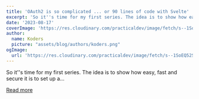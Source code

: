```yaml
---
title: 'OAuth2 is so complicated ... or 90 lines of code with Svelte'
excerpt: 'So it''s time for my first series. The idea is to show how easy, fast and secure it is to set up a...'
date: '2023-08-17'
coverImage: 'https://res.cloudinary.com/practicaldev/image/fetch/s--1SoEQ52S--/c_imagga_scale,f_auto,fl_progressive,h_420,q_auto,w_1000/https://dev-to-uploads.s3.amazonaws.com/uploads/articles/0tmkow9aabjes7u8ho0d.png'
author:
  name: Koders
  picture: "assets/blog/authors/koders.png"
ogImage:
  url: 'https://res.cloudinary.com/practicaldev/image/fetch/s--1SoEQ52S--/c_imagga_scale,f_auto,fl_progressive,h_420,q_auto,w_1000/https://dev-to-uploads.s3.amazonaws.com/uploads/articles/0tmkow9aabjes7u8ho0d.png'
---
```


So it''s time for my first series. The idea is to show how easy, fast and secure it is to set up a...

[Read more](https://dev.to/mpiorowski/oauth2-is-so-complicated-or-90-lines-of-code-with-svelte-532)
